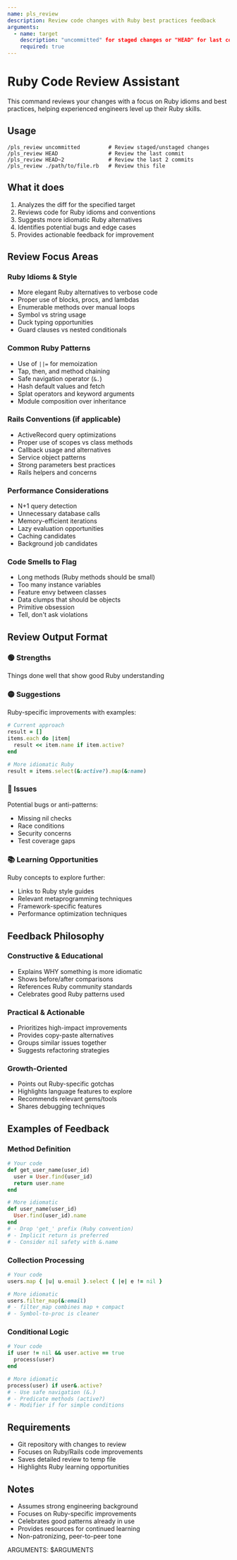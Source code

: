 ```yaml
---
name: pls_review
description: Review code changes with Ruby best practices feedback
arguments:
  - name: target
    description: "uncommitted" for staged changes or "HEAD" for last commit
    required: true
---
```


# Ruby Code Review Assistant

This command reviews your changes with a focus on Ruby idioms and best practices, helping experienced engineers level up their Ruby skills.

## Usage

```
/pls_review uncommitted         # Review staged/unstaged changes
/pls_review HEAD                # Review the last commit
/pls_review HEAD~2              # Review the last 2 commits
/pls_review ./path/to/file.rb   # Review this file
```

## What it does

1. Analyzes the diff for the specified target
2. Reviews code for Ruby idioms and conventions
3. Suggests more idiomatic Ruby alternatives
4. Identifies potential bugs and edge cases
5. Provides actionable feedback for improvement

## Review Focus Areas

### Ruby Idioms & Style

- More elegant Ruby alternatives to verbose code
- Proper use of blocks, procs, and lambdas
- Enumerable methods over manual loops
- Symbol vs string usage
- Duck typing opportunities
- Guard clauses vs nested conditionals

### Common Ruby Patterns

- Use of `||=` for memoization
- Tap, then, and method chaining
- Safe navigation operator (`&.`)
- Hash default values and fetch
- Splat operators and keyword arguments
- Module composition over inheritance

### Rails Conventions (if applicable)

- ActiveRecord query optimizations
- Proper use of scopes vs class methods
- Callback usage and alternatives
- Service object patterns
- Strong parameters best practices
- Rails helpers and concerns

### Performance Considerations

- N+1 query detection
- Unnecessary database calls
- Memory-efficient iterations
- Lazy evaluation opportunities
- Caching candidates
- Background job candidates

### Code Smells to Flag

- Long methods (Ruby methods should be small)
- Too many instance variables
- Feature envy between classes
- Data clumps that should be objects
- Primitive obsession
- Tell, don't ask violations

## Review Output Format

### 🟢 Strengths

Things done well that show good Ruby understanding

### 🟡 Suggestions

Ruby-specific improvements with examples:

```ruby
# Current approach
result = []
items.each do |item|
  result << item.name if item.active?
end

# More idiomatic Ruby
result = items.select(&:active?).map(&:name)
```

### 🔴 Issues

Potential bugs or anti-patterns:

- Missing nil checks
- Race conditions
- Security concerns
- Test coverage gaps

### 📚 Learning Opportunities

Ruby concepts to explore further:

- Links to Ruby style guides
- Relevant metaprogramming techniques
- Framework-specific features
- Performance optimization techniques

## Feedback Philosophy

### Constructive & Educational

- Explains WHY something is more idiomatic
- Shows before/after comparisons
- References Ruby community standards
- Celebrates good Ruby patterns used

### Practical & Actionable

- Prioritizes high-impact improvements
- Provides copy-paste alternatives
- Groups similar issues together
- Suggests refactoring strategies

### Growth-Oriented

- Points out Ruby-specific gotchas
- Highlights language features to explore
- Recommends relevant gems/tools
- Shares debugging techniques

## Examples of Feedback

### Method Definition

```ruby
# Your code
def get_user_name(user_id)
  user = User.find(user_id)
  return user.name
end

# More idiomatic
def user_name(user_id)
  User.find(user_id).name
end
# - Drop 'get_' prefix (Ruby convention)
# - Implicit return is preferred
# - Consider nil safety with &.name
```

### Collection Processing

```ruby
# Your code
users.map { |u| u.email }.select { |e| e != nil }

# More idiomatic
users.filter_map(&:email)
# - filter_map combines map + compact
# - Symbol-to-proc is cleaner
```

### Conditional Logic

```ruby
# Your code
if user != nil && user.active == true
  process(user)
end

# More idiomatic
process(user) if user&.active?
# - Use safe navigation (&.)
# - Predicate methods (active?)
# - Modifier if for simple conditions
```

## Requirements

- Git repository with changes to review
- Focuses on Ruby/Rails code improvements
- Saves detailed review to temp file
- Highlights Ruby learning opportunities

## Notes

- Assumes strong engineering background
- Focuses on Ruby-specific improvements
- Celebrates good patterns already in use
- Provides resources for continued learning
- Non-patronizing, peer-to-peer tone

ARGUMENTS: $ARGUMENTS
